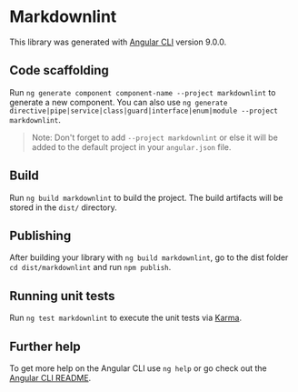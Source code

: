 # Markdownlint

This library was generated with [Angular CLI](https://github.com/angular/angular-cli) version 9.0.0.

## Code scaffolding

Run `ng generate component component-name --project markdownlint` to generate a new component. You can also use `ng generate directive|pipe|service|class|guard|interface|enum|module --project markdownlint`.
> Note: Don't forget to add `--project markdownlint` or else it will be added to the default project in your `angular.json` file. 

## Build

Run `ng build markdownlint` to build the project. The build artifacts will be stored in the `dist/` directory.

## Publishing

After building your library with `ng build markdownlint`, go to the dist folder `cd dist/markdownlint` and run `npm publish`.

## Running unit tests

Run `ng test markdownlint` to execute the unit tests via [Karma](https://karma-runner.github.io).

## Further help

To get more help on the Angular CLI use `ng help` or go check out the [Angular CLI README](https://github.com/angular/angular-cli/blob/master/README.md).
